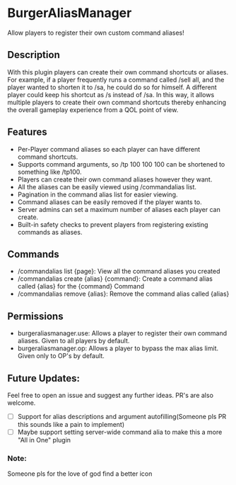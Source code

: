 # BurgerAliasManager
 Allow players to register their own custom command aliases!

## Description
With this plugin players can create their own command shortcuts or aliases.
For example, if a player frequently runs a command called /sell all, and the
player wanted to shorten it to /sa, he could do so for himself. A different player
could keep his shortcut as /s instead of /sa. In this way, it allows multiple
players to create their own command shortcuts thereby enhancing the overall
gameplay experience from a QOL point of view.

## Features
- Per-Player command aliases so each player can have different command shortcuts.
- Supports command arguments, so /tp 100 100 100 can be shortened to something like /tp100.
- Players can create their own command aliases however they want.
- All the aliases can be easily viewed using /commandalias list.
- Pagination in the command alias list for easier viewing.
- Command aliases can be easily removed if the player wants to.
- Server admins can set a maximum number of aliases each player can create.
- Built-in safety checks to prevent players from registering existing commands as aliases.

## Commands
- /commandalias list {page}: View all the command aliases you created
- /commandalias create {alias} {command}: Create a command alias called {alias} for the {command} Command
- /commandalias remove {alias}: Remove the command alias called {alias}

## Permissions
- burgeraliasmanager.use: Allows a player to register their own command aliases. Given to all players by default.
- burgeraliasmanager.op: Allows a player to bypass the max alias limit. Given only to OP's by default.

## Future Updates:
Feel free to open an issue and suggest any further ideas. PR's are also welcome.
- [ ] Support for alias descriptions and argument autofilling(Someone pls PR this sounds like a pain to implement)  
- [ ] Maybe support setting server-wide command alia to make this a more "All in One" plugin   

### Note:
Someone pls for the love of god find a better icon
